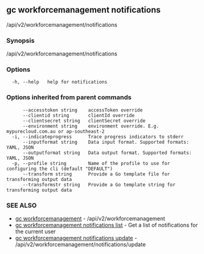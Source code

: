 ## gc workforcemanagement notifications

/api/v2/workforcemanagement/notifications

### Synopsis

/api/v2/workforcemanagement/notifications

### Options

```
  -h, --help   help for notifications
```

### Options inherited from parent commands

```
      --accesstoken string    accessToken override
      --clientid string       clientId override
      --clientsecret string   clientSecret override
      --environment string    environment override. E.g. mypurecloud.com.au or ap-southeast-2
  -i, --indicateprogress      Trace progress indicators to stderr
      --inputformat string    Data input format. Supported formats: YAML, JSON
      --outputformat string   Data output format. Supported formats: YAML, JSON
  -p, --profile string        Name of the profile to use for configuring the cli (default "DEFAULT")
      --transform string      Provide a Go template file for transforming output data
      --transformstr string   Provide a Go template string for transforming output data
```

### SEE ALSO

* [gc workforcemanagement](gc_workforcemanagement.html)	 - /api/v2/workforcemanagement
* [gc workforcemanagement notifications list](gc_workforcemanagement_notifications_list.html)	 - Get a list of notifications for the current user
* [gc workforcemanagement notifications update](gc_workforcemanagement_notifications_update.html)	 - /api/v2/workforcemanagement/notifications/update


